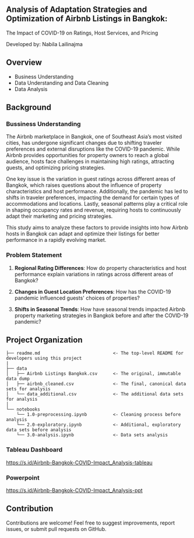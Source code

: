 ## **Analysis of Adaptation Strategies and Optimization of Airbnb Listings in Bangkok:**
The Impact of COVID-19 on Ratings, Host Services, and Pricing

Developed by: Nabila Lailinajma

## Overview
- Business Understanding
- Data Understanding and Data Cleaning
- Data Analysis

## Background
### Bussiness Understanding
The Airbnb marketplace in Bangkok, one of Southeast Asia’s most visited cities, has undergone significant changes due to shifting traveler preferences and external disruptions like the COVID-19 pandemic. While Airbnb provides opportunities for property owners to reach a global audience, hosts face challenges in maintaining high ratings, attracting guests, and optimizing pricing strategies.

One key issue is the variation in guest ratings across different areas of Bangkok, which raises questions about the influence of property characteristics and host performance. Additionally, the pandemic has led to shifts in traveler preferences, impacting the demand for certain types of accommodations and locations. Lastly, seasonal patterns play a critical role in shaping occupancy rates and revenue, requiring hosts to continuously adapt their marketing and pricing strategies.

This study aims to analyze these factors to provide insights into how Airbnb hosts in Bangkok can adapt and optimize their listings for better performance in a rapidly evolving market.

### Problem Statement
1. **Regional Rating Differences**: How do property characteristics and host performance explain variations in ratings across different areas of Bangkok?

2. **Changes in Guest Location Preferences**: How has the COVID-19 pandemic influenced guests' choices of properties?

3. **Shifts in Seasonal Trends**: How have seasonal trends impacted Airbnb property marketing strategies in Bangkok before and after the COVID-19 pandemic?

## Project Organization

    ├── readme.md                            <- The top-level README for developers using this project
    |
    ├── data
    │   ├── Airbnb Listings Bangkok.csv      <- The original, immutable data dump
    │   ├── airbnb_cleaned.csv               <- The final, canonical data sets for analysis
    │   └── data_additional.csv              <- The additional data sets for analysis
    │
    └── notebooks   
        └── 1.0-preprocessing.ipynb          <- Cleaning process before analysis
        └── 2.0-exploratory.ipynb            <- Additional, exploratory data sets before analysis
        └── 3.0-analysis.ipynb               <- Data sets analysis
    

### Tableau Dashboard
https://s.id/Airbnb-Bangkok-COVID-Impact_Analysis-tableau

### Powerpoint
https://s.id/Airbnb-Bangkok-COVID-Impact_Analysis-ppt

## Contribution
Contributions are welcome! Feel free to suggest improvements, report issues, or submit pull requests on GitHub.
